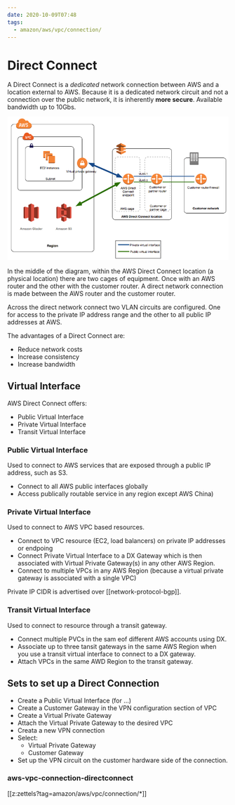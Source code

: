 ```yaml
---
date: 2020-10-09T07:48
tags:
  - amazon/aws/vpc/connection/
---
```


# Direct Connect

A Direct Connect is a *dedicated* network connection between AWS and a location external to AWS.
Because it is a dedicated network circuit and not a connection over the public network, it is inherently **more secure**.
Available bandwidth up to 10Gbs.

![Direct Connect](./static/direct_connect_overview.png)

In the middle of the diagram, within the AWS Direct Connect location (a physical location) there are two cages of equipment. Once with an AWS router and the other with the customer
router.
A direct network connection is made between the AWS router and the customer router.

Across the direct network connect two VLAN circuits are configured. One for access to the private IP address range and the other to all public IP addresses at AWS.

The advantages of a Direct Connect are:
* Reduce network costs 
* Increase consistency
* Increase bandwidth


## Virtual Interface

AWS Direct Connect offers:
* Public Virtual Interface
* Private Virtual Interface
* Transit Virtual Interface

### Public Virtual Interface

Used to connect to AWS services that are exposed through a public IP address, such as S3.
* Connect to all AWS public interfaces globally
* Access publically routable service in any region except AWS China)

### Private Virtual Interface

Used to connect to AWS VPC based resources.
* Connect to VPC resource (EC2, load balancers) on private IP addresses or endpoing
* Connect Private Virtual Interface to a DX Gateway which is then associated with Virtual Private Gateway(s) in any other AWS Region.
* Connect to multiple VPCs in any AWS Region (because a virtual private gateway is associated with a single VPC)

Private IP CIDR is advertised over [[network-protocol-bgp]].

### Transit Virtual Interface

Used to connect to resource through a transit gateway.
* Connect multiple PVCs in the sam eof different AWS accounts using DX.
* Associate up to three tansit gateways in the same AWS Region when you use a transit virtual interface to connect to a DX gateway.
* Attach VPCs in the same AWD Region to the transit gateway.

## Sets to set up a Direct Connection
* Create a Public Virtual Interface (for ...)
* Create a Customer Gateway in the VPN configuration section of VPC
* Create a Virtual Private Gateway
* Attach the Virtual Private Gateway to the desired VPC
* Creata a new VPN connection
* Select:
  * Virtual Private Gateway
  * Customer Gateway
* Set up the VPN circuit on the customer hardware side of the connection.

### aws-vpc-connection-directconnect

[[z:zettels?tag=amazon/aws/vpc/connection/*]]